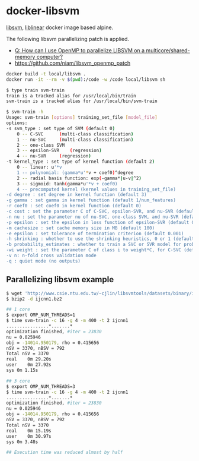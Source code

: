 # docker-libsvm

[libsvm](https://github.com/cjlin1/libsvm), [liblinear](https://github.com/cjlin1/liblinear) docker image based alpine.

The following libsvm parallelizing patch is applied.
* [Q: How can I use OpenMP to parallelize LIBSVM on a multicore/shared-memory computer?](https://www.csie.ntu.edu.tw/~cjlin/libsvm/faq.html#f432)
* https://github.com/niam/libsvm_openmp_patch

```bash
docker build -t local/libsvm .
docker run -it --rm -v $(pwd):/code -w /code local/libsvm sh

$ type train svm-train
train is a tracked alias for /usr/local/bin/train
svm-train is a tracked alias for /usr/local/bin/svm-train

$ svm-train -h
Usage: svm-train [options] training_set_file [model_file]
options:
-s svm_type : set type of SVM (default 0)
	0 -- C-SVC		(multi-class classification)
	1 -- nu-SVC		(multi-class classification)
	2 -- one-class SVM
	3 -- epsilon-SVR	(regression)
	4 -- nu-SVR		(regression)
-t kernel_type : set type of kernel function (default 2)
	0 -- linear: u'*v
	1 -- polynomial: (gamma*u'*v + coef0)^degree
	2 -- radial basis function: exp(-gamma*|u-v|^2)
	3 -- sigmoid: tanh(gamma*u'*v + coef0)
	4 -- precomputed kernel (kernel values in training_set_file)
-d degree : set degree in kernel function (default 3)
-g gamma : set gamma in kernel function (default 1/num_features)
-r coef0 : set coef0 in kernel function (default 0)
-c cost : set the parameter C of C-SVC, epsilon-SVR, and nu-SVR (default 1)
-n nu : set the parameter nu of nu-SVC, one-class SVM, and nu-SVR (default 0.5)
-p epsilon : set the epsilon in loss function of epsilon-SVR (default 0.1)
-m cachesize : set cache memory size in MB (default 100)
-e epsilon : set tolerance of termination criterion (default 0.001)
-h shrinking : whether to use the shrinking heuristics, 0 or 1 (default 1)
-b probability_estimates : whether to train a SVC or SVR model for probability estimates, 0 or 1 (default 0)
-wi weight : set the parameter C of class i to weight*C, for C-SVC (default 1)
-v n: n-fold cross validation mode
-q : quiet mode (no outputs)

```

## Parallelizing libsvm example

```bash
$ wget 'http://www.csie.ntu.edu.tw/~cjlin/libsvmtools/datasets/binary/ijcnn1.bz2'
$ bzip2 -d ijcnn1.bz2

## 1 core
$ export OMP_NUM_THREADS=1
$ time svm-train -c 16 -g 4 -m 400 -t 2 ijcnn1
................*.......*
optimization finished, #iter = 23830
nu = 0.025946
obj = -14014.950179, rho = 0.415656
nSV = 3370, nBSV = 792
Total nSV = 3370
real	0m 29.20s
user	0m 27.92s
sys	0m 1.15s

## 3 core
$ export OMP_NUM_THREADS=3
$ time svm-train -c 16 -g 4 -m 400 -t 2 ijcnn1
................*.......*
optimization finished, #iter = 23830
nu = 0.025946
obj = -14014.950179, rho = 0.415656
nSV = 3370, nBSV = 792
Total nSV = 3370
real	0m 15.19s
user	0m 30.97s
sys	0m 3.48s

## Execution time was reduced almost by half
```